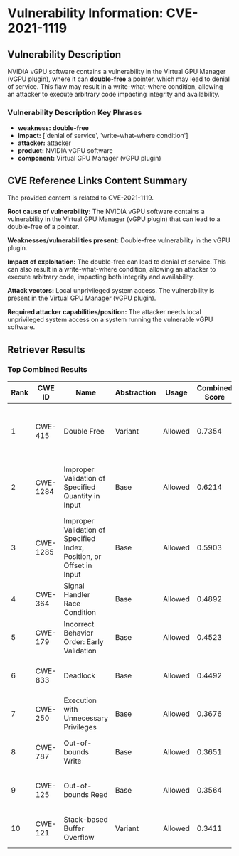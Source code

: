 # Vulnerability Information: CVE-2021-1119

## Vulnerability Description
NVIDIA vGPU software contains a vulnerability in the Virtual GPU Manager (vGPU plugin), where it can **double-free** a pointer, which may lead to denial of service. This flaw may result in a write-what-where condition, allowing an attacker to execute arbitrary code impacting integrity and availability.

### Vulnerability Description Key Phrases
- **weakness:** **double-free**
- **impact:** ['denial of service', 'write-what-where condition']
- **attacker:** attacker
- **product:** NVIDIA vGPU software
- **component:** Virtual GPU Manager (vGPU plugin)

## CVE Reference Links Content Summary
The provided content is related to CVE-2021-1119.

**Root cause of vulnerability:**
The NVIDIA vGPU software contains a vulnerability in the Virtual GPU Manager (vGPU plugin) that can lead to a double-free of a pointer.

**Weaknesses/vulnerabilities present:**
Double-free vulnerability in the vGPU plugin.

**Impact of exploitation:**
The double-free can lead to denial of service. This can also result in a write-what-where condition, allowing an attacker to execute arbitrary code, impacting both integrity and availability.

**Attack vectors:**
Local unprivileged system access. The vulnerability is present in the Virtual GPU Manager (vGPU plugin).

**Required attacker capabilities/position:**
The attacker needs local unprivileged system access on a system running the vulnerable vGPU software.

## Retriever Results

### Top Combined Results

| Rank | CWE ID | Name | Abstraction | Usage | Combined Score | Retrievers | Individual Scores |
|------|--------|------|-------------|-------|---------------|------------|-------------------|
| 1 | CWE-415 | Double Free | Variant | Allowed | 0.7354 | dense, sparse, graph | dense: 0.542, sparse: 0.345, graph: 0.918 |
| 2 | CWE-1284 | Improper Validation of Specified Quantity in Input | Base | Allowed | 0.6214 | dense, sparse, graph | dense: 0.522, sparse: 0.256, graph: 0.598 |
| 3 | CWE-1285 | Improper Validation of Specified Index, Position, or Offset in Input | Base | Allowed | 0.5903 | dense, sparse, graph | dense: 0.514, sparse: 0.218, graph: 0.583 |
| 4 | CWE-364 | Signal Handler Race Condition | Base | Allowed | 0.4892 | sparse, graph | sparse: 0.230, graph: 1.000 |
| 5 | CWE-179 | Incorrect Behavior Order: Early Validation | Base | Allowed | 0.4523 | sparse, graph | sparse: 0.255, graph: 0.857 |
| 6 | CWE-833 | Deadlock | Base | Allowed | 0.4492 | sparse, graph | sparse: 0.265, graph: 0.832 |
| 7 | CWE-250 | Execution with Unnecessary Privileges | Base | Allowed | 0.3676 | dense, sparse | dense: 0.484, sparse: 0.219 |
| 8 | CWE-787 | Out-of-bounds Write | Base | Allowed | 0.3651 | dense, sparse | dense: 0.494, sparse: 0.206 |
| 9 | CWE-125 | Out-of-bounds Read | Base | Allowed | 0.3564 | dense, sparse | dense: 0.482, sparse: 0.201 |
| 10 | CWE-121 | Stack-based Buffer Overflow | Variant | Allowed | 0.3411 | dense, sparse | dense: 0.506, sparse: 0.203 |

